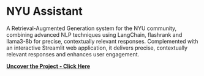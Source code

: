 #  NYU Assistant

A Retrieval-Augmented Generation system for the NYU community, combining advanced NLP techniques using LangChain, flashrank and llama3-8b for precise, contextually relevant responses. Complemented with an interactive Streamlit web application, it delivers precise, contextually relevant responses and enhances user engagement.
<br>

**[<i class="fa-solid fa-up-right-from-square"></i> Uncover the Project - Click Here](https://github.com/pranshu267/NYU-Assistant)**
